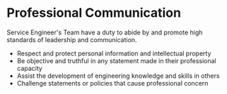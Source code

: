 # Professional Communication

Service Engineer's Team have a duty to abide by and promote high standards of leadership and communication.

* Respect and protect personal information and intellectual property
* Be objective and truthful in any statement made in their professional capacity
* Assist the development of engineering knowledge and skills in others
* Challenge statements or policies that cause professional concern

